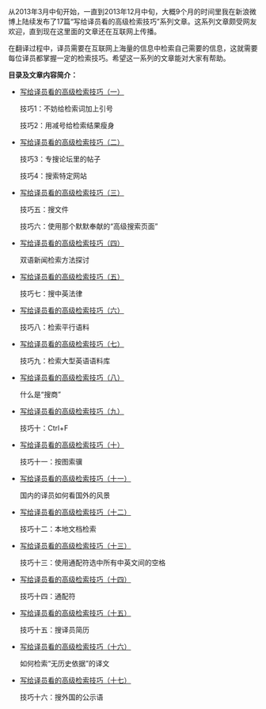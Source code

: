 从2013年3月中旬开始，一直到2013年12月中旬，大概9个月的时间里我在新浪微博上陆续发布了17篇“写给译员看的高级检索技巧”系列文章。这系列文章颇受网友欢迎，直到现在这里面的文章还在互联网上传播。

在翻译过程中，译员需要在互联网上海量的信息中检索自己需要的信息，这就需要每位译员都掌握一定的检索技巧。希望这一系列的文章能对大家有帮助。

**目录及文章内容简介：**

* [写给译员看的高级检索技巧（一）](1.html)

  技巧1：不妨给检索词加上引号
 
  技巧2：用减号给检索结果瘦身

* [写给译员看的高级检索技巧（二）](2.html)

  技巧3：专搜论坛里的帖子

  技巧4：搜索特定网站

* [写给译员看的高级检索技巧（三）](3.html)

  技巧五：搜文件

  技巧六：使用那个默默奉献的“高级搜索页面”

* [写给译员看的高级检索技巧（四）](4.html)

  双语新闻检索方法探讨

* [写给译员看的高级检索技巧（五）](5.html)

  技巧七：搜中英法律
* [写给译员看的高级检索技巧（六）](6.html)

  技巧八：检索平行语料

* [写给译员看的高级检索技巧（七）](7.html)

  技巧九：检索大型英语语料库

* [写给译员看的高级检索技巧（八）](8.html)

  什么是“搜商”

* [写给译员看的高级检索技巧（九）](9.html)

  技巧十：Ctrl+F

* [写给译员看的高级检索技巧（十）](10.html)

  技巧十一：按图索骥

* [写给译员看的高级检索技巧（十一）](11.html)

  国内的译员如何看国外的风景

* [写给译员看的高级检索技巧（十二）](12.html)

  技巧十二：本地文档检索

* [写给译员看的高级检索技巧（十三）](13.html)

  技巧十三：使用通配符选中所有中英文间的空格

* [写给译员看的高级检索技巧（十四）](14.html)

  技巧十四：通配符

* [写给译员看的高级检索技巧（十五）](15.html)

  技巧十五：搜译员简历

* [写给译员看的高级检索技巧（十六）](16.html)

  如何检索“无历史依据”的译文

* [写给译员看的高级检索技巧（十七）](17.html)

  技巧十六：搜外国的公示语
